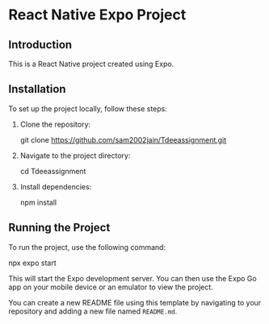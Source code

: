 

# React Native Expo Project

## Introduction
This is a React Native project created using Expo.

## Installation
To set up the project locally, follow these steps:

1. Clone the repository:
   
   git clone https://github.com/sam2002jain/Tdeeassignment.git

2. Navigate to the project directory:

   cd Tdeeassignment

3. Install dependencies:

   npm install


## Running the Project
To run the project, use the following command:

npx expo start

This will start the Expo development server. You can then use the Expo Go app on your mobile device or an emulator to view the project.

You can create a new README file using this template by navigating to your repository and adding a new file named `README.md`.
